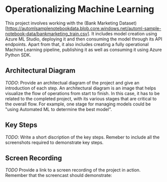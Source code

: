# Operationalizing Machine Learning

This project involves working with the (Bank Marketing Dataset)[https://automlsamplenotebookdata.blob.core.windows.net/automl-sample-notebook-data/bankmarketing_train.csv]. It includes model creation using Azure ML Studio, deploying it and then consuming the model through its API endpoints. Apart from that, it also includes creating a fully operational Machine Learning pipeline, publishing it as well as consuming it using Azure Python SDK.

## Architectural Diagram
*TODO*: Provide an architectual diagram of the project and give an introduction of each step. An architectural diagram is an image that helps visualize the flow of operations from start to finish. In this case, it has to be related to the completed project, with its various stages that are critical to the overall flow. For example, one stage for managing models could be "using Automated ML to determine the best model". 

## Key Steps
*TODO*: Write a short discription of the key steps. Remeber to include all the screenshots required to demonstrate key steps. 

## Screen Recording
*TODO* Provide a link to a screen recording of the project in action. Remember that the screencast should demonstrate:
